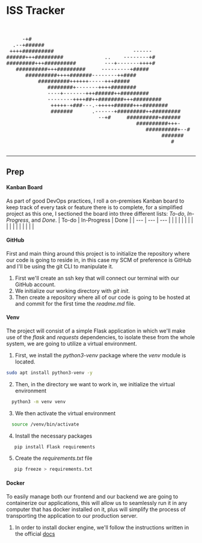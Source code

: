# ISS Tracker 
<pre>
                                                                        hello@you
                                                                        ----------
     -+#                                                                Project: cicd_flask
  .--+######                                                            Owner: ivnchvz
 ++++##########                         ------                          Repo: github.com/ivnchvz/cicd_flask
######+++#########             ..    --------+#                         Language: Python, Javascript
#########+++##########         ---+-------++++#                         Framework: Flask, NextJS
   ##########+++#########     ---------+#####                           Cloud: AWS
      ##########++++#######--------++####                               CI/CD: Jenkins
          ##########++++++-----+++#####                                 Infraestructure: Terraform, Ansible
             ########+-------++++########                               Container: Docker
             ----+-------+++######++#########                           SCM: Github
             --------++++##++########+++#########                       Description: ISS tracker in real time
              +++++-+###---.-+++++######+++########                     Live: iss.ivnchvz.com
              #######      .------+#########++#########                 Status: Active
                             --+#     ##########+######   
                                         ##########+++-   
                                            ##########+--#              █████████▓▓▓▓▓▓▒▒▒▒█████▓▓▓▓▓▓▓▓▒▒▒▒▒
                                                 #######                ▓▓▓▓▓▓▓▓▓▓▒▒▒▒▒░░░░█████▓▓▓▓▒▒▒▒▒░░░░
                                                    #     
                                                                   
</pre>
---
## Prep
#### Kanban Board
As part of good DevOps practices, I roll a on-premises Kanban board to keep track of every task or feature there is to complete, for a simplified project as this one, I sectioned the board into three different lists: *To-do*, *In-Progress*, and *Done*.
| To-do | In-Progress | Done |
| --- | --- | --- |
|       |             |      |
|       |             |      |
|       |             |      |
|       |             |      |

#### GitHub
First and main thing around this project is to initialize the repository where our code is going to reside in, in this case my SCM of preference is GitHub and I'll be using the git CLI to manipulate it.

1. First we'll create an ssh key that will connect our terminal with our GitHub account.
2. We initialize our working directory with *git init*.
3. Then create a repository where all of our code is going to be hosted at and commit for the first time the *readme.md* file.

#### Venv
The project will consist of a simple Flask application in which we'll make use of the *flask* and *requests* dependencies, to isolate these from the whole system, we are going to utilize a virtual environment.

1. First, we install the *python3-venv* package where the *venv* module is located.
```bash
sudo apt install python3-venv -y 
```
2. Then, in the directory we want to work in, we initialize the virtual environment  
```bash
  python3 -m venv venv 
```
3. We then activate the virtual environment
```bash
  source /venv/bin/activate
```
4. Install the necessary packages
```bash
   pip install Flask requirements
```
5. Create the *requirements.txt* file
```bash
   pip freeze > requirements.txt
```



#### Docker
To easily manage both our frontend and our backend we are going to containerize our applications, this will allow us to seamlessly run it in any computer that has docker installed on it, plus will simplify the process of transporting the application to our production server.

1. In order to install docker engine, we'll follow the instructions written in the official [docs](https://docs.docker.com/engine/install/)
